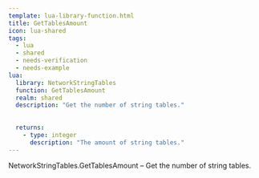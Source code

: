 ```yaml
---
template: lua-library-function.html
title: GetTablesAmount
icon: lua-shared
tags:
  - lua
  - shared
  - needs-verification
  - needs-example
lua:
  library: NetworkStringTables
  function: GetTablesAmount
  realm: shared
  description: "Get the number of string tables."
  
  
  returns:
    - type: integer
      description: "The amount of string tables."
---
```


<div class="lua__search__keywords">
NetworkStringTables.GetTablesAmount &#x2013; Get the number of string tables.
</div>

